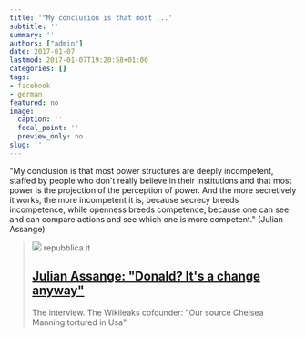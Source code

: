```yaml
---
title: '"My conclusion is that most ...'
subtitle: ''
summary: ''
authors: ["admin"]
date: 2017-01-07
lastmod: 2017-01-07T19:20:58+01:00
categories: []
tags:
- facebook
- german
featured: no
image:
  caption: ''
  focal_point: ''
  preview_only: no
slug: ''
---
```

"My conclusion is that most power structures are deeply incompetent, staffed by people who don't really believe in their institutions and that most power is the projection of the perception of power. And the more secretively it works, the more incompetent it is, because secrecy breeds incompetence, while openness breeds competence, because one can see and can compare actions and see which one is more competent." (Julian Assange)
> [![](https://www.repstatic.it/content/nazionale/img/2016/12/23/171916510-3e930b08-e817-425f-91dc-389fd4e32ccd.jpg)](http://www.repubblica.it/esteri/2016/12/23/news/assange_wikileaks-154754000/)
> repubblica.it
> ## [Julian Assange: "Donald? It's a change anyway"](http://www.repubblica.it/esteri/2016/12/23/news/assange_wikileaks-154754000/)
>
>The interview. The Wikileaks cofounder: "Our source Chelsea Manning tortured in Usa"


